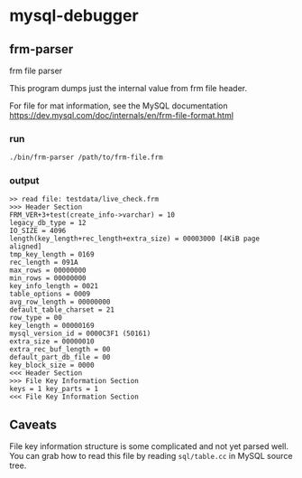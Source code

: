 # mysql-debugger

## frm-parser

frm file parser

This program dumps just the internal value from frm file header.

For file for mat information, see the MySQL documentation https://dev.mysql.com/doc/internals/en/frm-file-format.html

### run

```bash
./bin/frm-parser /path/to/frm-file.frm
```

### output

```
>> read file: testdata/live_check.frm
>>> Header Section
FRM_VER+3+test(create_info->varchar) = 10
legacy_db_type = 12
IO_SIZE = 4096
length(key_length+rec_length+extra_size) = 00003000 [4KiB page aligned]
tmp_key_length = 0169
rec_length = 091A
max_rows = 00000000
min_rows = 00000000
key_info_length = 0021
table_options = 0009
avg_row_length = 00000000
default_table_charset = 21
row_type = 00
key_length = 00000169
mysql_version_id = 0000C3F1 (50161)
extra_size = 00000010
extra_rec_buf_length = 00
default_part_db_file = 00
key_block_size = 0000
<<< Header Section
>>> File Key Information Section
keys = 1 key_parts = 1
<<< File Key Information Section
```

## Caveats

File key information structure is some complicated and not yet parsed well.
You can grab how to read this file by reading `sql/table.cc` in MySQL source tree.
